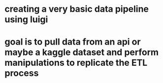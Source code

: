 # creating a very basic data pipeline using luigi
# goal is to pull data from an api or maybe a kaggle dataset and perform manipulations to replicate the ETL process

